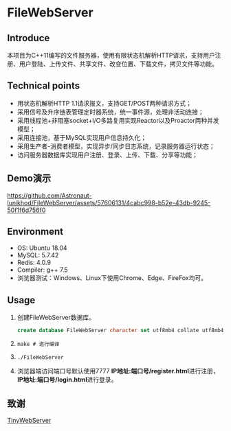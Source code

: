 # FileWebServer

## Introduce

本项目为C++11编写的文件服务器，使用有限状态机解析HTTP请求，支持用户注册、用户登陆、上传文件、共享文件、改变位置、下载文件，拷贝文件等功能。

## Technical points

- 用状态机解析HTTP 1.1请求报文，支持GET/POST两种请求方式；
- 采用信号及升序链表管理定时器系统，统一事件源，处理非活动连接；
- 采用线程池+非阻塞socket+I/O多路复用实现Reactor以及Proactor两种并发模型；
- 采用连接池，基于MySQL实现用户信息持久化；
- 采用生产者-消费者模型，实现异步/同步日志系统，记录服务器运行状态；
- 访问服务器数据库实现用户注册、登录、上传、下载、分享等功能；



## Demo演示
https://github.com/Astronaut-lunikhod/FileWebServer/assets/57606131/4cabc998-b52e-43db-9245-50f1f6d756f0



## Environment

- OS: Ubuntu 18.04
- MySQL: 5.7.42
- Redis: 4.0.9
- Compiler: g++ 7.5
- 浏览器测试：Windows、Linux下使用Chrome、Edge、FireFox均可。


## Usage


1. 创建FileWebServer数据库。

   ``` sql
   create database FileWebServer character set utf8mb4 collate utf8mb4_unicode_ci;
   ```

2. ``` shell
   make # 进行编译
   ```

3. ``` shell
   ./FileWebServer
   ```

8. 浏览器端访问端口号默认使用7777
   **IP地址:端口号/register.html**进行注册，**IP地址:端口号/login.html**进行登录。


## 致谢

[TinyWebServer](https://github.com/qinguoyi/TinyWebServer)

